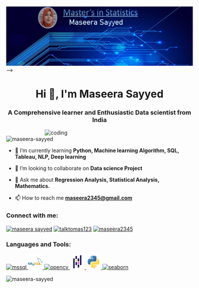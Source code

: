 ![logo](https://github.com/Maseera-Sayyed/Maseera-Sayyed/blob/main/Screenshot%202023-01-23%20213545%20maseera%203.png)
--><h1 align="center">Hi 👋, I'm Maseera Sayyed</h1>
<h3 align="center">A Comprehensive learner and Enthusiastic Data scientist from India</h3>
<img align="right" alt="coding" width="400" src="https://res.cloudinary.com/practicaldev/image/fetch/s--2bZIjPGC--/c_limit%2Cf_auto%2Cfl_progressive%2Cq_66%2Cw_880/https://dev-to-uploads.s3.amazonaws.com/i/d4tvukbt5mra37cvwklk.gif">
<p align="left"> <img src="https://komarev.com/ghpvc/?username=maseera-sayyed&label=Profile%20views&color=0e75b6&style=flat" alt="maseera-sayyed" /> </p>

- 🌱 I’m currently learning **Python, Machine learning Algorithm, SQL, Tableau, NLP, Deep learning**

- 👯 I’m looking to collaborate on **Data science Project**

- 💬 Ask me about **Regression Analysis, Statistical Analysis, Mathematics.**

- 📫 How to reach me **maseera2345@gmail.com**

<h3 align="left">Connect with me:</h3>
<p align="left">
<a href="https://linkedin.com/in/maseera sayyed" target="blank"><img align="center" src="https://raw.githubusercontent.com/rahuldkjain/github-profile-readme-generator/master/src/images/icons/Social/linked-in-alt.svg" alt="maseera sayyed" height="30" width="40" /></a>
<a href="https://instagram.com/talktomas123" target="blank"><img align="center" src="https://raw.githubusercontent.com/rahuldkjain/github-profile-readme-generator/master/src/images/icons/Social/instagram.svg" alt="talktomas123" height="30" width="40" /></a>
<a href="https://www.hackerrank.com/maseera2345" target="blank"><img align="center" src="https://raw.githubusercontent.com/rahuldkjain/github-profile-readme-generator/master/src/images/icons/Social/hackerrank.svg" alt="maseera2345" height="30" width="40" /></a>
</p>

<h3 align="left">Languages and Tools:</h3>
<p align="left"> <a href="https://www.microsoft.com/en-us/sql-server" target="_blank" rel="noreferrer"> <img src="https://www.svgrepo.com/show/303229/microsoft-sql-server-logo.svg" alt="mssql" width="40" height="40"/> </a> <a href="https://www.mysql.com/" target="_blank" rel="noreferrer"> <img src="https://raw.githubusercontent.com/devicons/devicon/master/icons/mysql/mysql-original-wordmark.svg" alt="mysql" width="40" height="40"/> </a> <a href="https://opencv.org/" target="_blank" rel="noreferrer"> <img src="https://www.vectorlogo.zone/logos/opencv/opencv-icon.svg" alt="opencv" width="40" height="40"/> </a> <a href="https://pandas.pydata.org/" target="_blank" rel="noreferrer"> <img src="https://raw.githubusercontent.com/devicons/devicon/2ae2a900d2f041da66e950e4d48052658d850630/icons/pandas/pandas-original.svg" alt="pandas" width="40" height="40"/> </a> <a href="https://www.python.org" target="_blank" rel="noreferrer"> <img src="https://raw.githubusercontent.com/devicons/devicon/master/icons/python/python-original.svg" alt="python" width="40" height="40"/> </a> <a href="https://seaborn.pydata.org/" target="_blank" rel="noreferrer"> <img src="https://seaborn.pydata.org/_images/logo-mark-lightbg.svg" alt="seaborn" width="40" height="40"/> </a> </p>
<p><img align="center" src="https://github-readme-streak-stats.herokuapp.com/?user=maseera-sayyed&" alt="maseera-sayyed" /></p>

